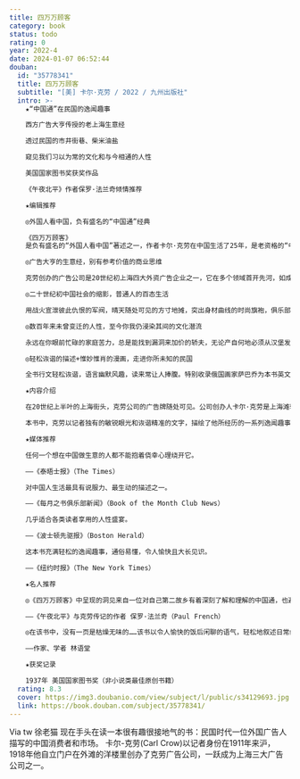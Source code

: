 ```yaml
---
title: 四万万顾客
category: book
status: todo
rating: 0
year: 2022-4
date: 2024-01-07 06:52:44
douban:
  id: "35778341"
  title: 四万万顾客
  subtitle: "[美] 卡尔·克劳 / 2022 / 九州出版社"
  intro: >-
    ★“中国通”在民国的逸闻趣事

    西方广告大亨传授的老上海生意经

    透过民国的市井街巷、柴米油盐

    窥见我们习以为常的文化和与今相通的人性

    美国国家图书奖获奖作品

    《午夜北平》作者保罗·法兰奇倾情推荐

    ★编辑推荐

    ◎外国人看中国，负有盛名的“中国通”经典

    《四万万顾客》
    是负有盛名的“外国人看中国”著述之一，作者卡尔·克劳在中国生活了25年，是老资格的“中国通”，他以丰富的经历、灵动的文笔，淋漓尽致地书写了东方古国的风土人情。本书自1937年初版后，获得英美报刊各种好评，更荣获美国国家图书奖，被译成法文、德文等多种语言，多次重印。1945年抗日战争胜利时，来到上海的盟军士兵往往人手一本袖珍版的《四万万顾客》，他们对于中国的了解大多来自于这本书。

    ◎广告大亨的生意经，别有参考价值的商业思维

    克劳创办的广告公司是20世纪初上海四大外资广告企业之一，它在多个领域首开先河，如成功使用“摩登女郎”形象，引领民国广告业风潮；推出与商品相关的出版物，促进国人对新事物的理解和接受；灵活调整促销方式使赠品适应中国市场等。丰富的案例及对顾客心理的精准研究，不仅在当时向外国人澄清了对中国的种种误解，而且在全民带货的今天，对中国卖家及买家也具有别样的启发和参考。

    ◎二十世纪初中国社会的缩影，普通人的百态生活

    用战火宣泄彼此仇恨的军阀，晴天随处可见的方寸地摊，突出身材曲线的时尚旗袍，俱乐部门口候客的黄包车夫……克劳将自己在中国的所见所闻融入本书，避开了刻板印象书写方式和自以为是的西方优越感，字里行间充满对中国和对中国人的热爱，使我们能直面民国的市井街巷、普通人的百态生活，一窥当时的社会情况和风土文化。

    ◎数百年来未曾变迁的人性，至今你我仍浸染其间的文化潜流

    永远在你眼前忙碌的家庭苦力，总是能找到漏洞来加价的轿夫，无论产自何地必须从汉堡发货才能被认可的马掌，将每一处包装材料都能利用到的店员……克劳以记者独有的敏锐眼光，洞悉了纷纭商品交易背后折射出的林林总总。国人的心理模式、生活理念、处事文化，在经历了翻天覆地变化的今天仍未过时，读者回望过去，审视自己，将会感同身受。

    ◎轻松诙谐的描述+惟妙惟肖的漫画，走进你所未知的民国

    全书行文轻松诙谐，语言幽默风趣，读来常让人捧腹。特别收录俄国画家萨巴乔为本书英文初版所绘的42幅插图，采用奥地利漫画家许福关于老上海的画作为封面图，惟妙惟肖，与内文相映成趣。文后附有《“临城大劫案”中的克劳》一文、克劳小传等，为正文未尽的背景做了补充，以帮助读者更好地理解克劳和他所讲述的那个时代。

    ★内容介绍

    在20世纪上半叶的上海街头，克劳公司的广告牌随处可见。公司创办人卡尔·克劳是上海滩较早开始从事广告和商品推销业务的外国商人，他将四万万中国人全都看作潜在的顾客，研究了与他们相关的方方面面。

    本书中，克劳以记者独有的敏锐眼光和诙谐精准的文字，描绘了他所经历的一系列逸闻趣事：“汉堡马掌”并不都来自德国汉堡，一包十二枚规格不同的缝衣针就算作为赠品在中国也没有市场，买钱塘江的鱼付的钱可能并不包括拴鱼绳的费用，外国人心目中的“中国国菜”炒杂碎在中国却并不存在……背后折射出的一些中国文化和在中国做生意的思维方式，至今仍未过时。

    ★媒体推荐

    任何一个想在中国做生意的人都不能抱着侥幸心理绕开它。

    ——《泰晤士报》（The Times）

    对中国人生活最具有说服力、最生动的描述之一。

    ——《每月之书俱乐部新闻》（Book of the Month Club News）

    几乎适合各类读者享用的人性盛宴。

    ——《波士顿先驱报》（Boston Herald）

    这本书充满轻松的逸闻趣事，通俗易懂，令人愉快且大长见识。

    ——《纽约时报》（The New York Times）

    ★名人推荐

    ◎《四万万顾客》中呈现的洞见来自一位对自己第二故乡有着深刻了解和理解的中国通，也避开了（那个时代）极为常见的刻板印象书写方式以及自以为是的西方优越感。20世纪30年代晚期，它在讨论中国的众多出版物中跻身为流传最广的作品之一，并迅速成为我们喜欢的滥用表达——“经典”，如今它依然还是。

    ——《午夜北平》与克劳传记的作者 保罗·法兰奇（Paul French）

    ◎在该书中，没有一页是枯燥无味的……该书以令人愉快的饭后闲聊的语气，轻松地叙述日常经商事实的表象。读者决不会丧失对现实或生活的感觉。

    ——作家、学者 林语堂

    ★获奖记录

    1937年 美国国家图书奖（非小说类最佳原创书籍）
  rating: 8.3
  cover: https://img3.doubanio.com/view/subject/l/public/s34129693.jpg
  link: https://book.douban.com/subject/35778341/
---
```


Via tw 徐老猫 现在手头在读一本很有趣很接地气的书：民国时代一位外国广告人描写的中国消费者和市场。
卡尔-克劳(Carl Crow)以记者身份在1911年来沪，1918年他自立门户在外滩的洋楼里创办了克劳广告公司，一跃成为上海三大广告公司之一。
